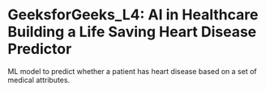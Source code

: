 # GeeksforGeeks_L4: AI in Healthcare Building a Life Saving Heart Disease Predictor
ML model to predict whether a patient has heart disease based on a set of medical attributes.
